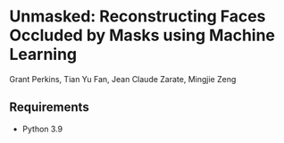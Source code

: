 # Unmasked: Reconstructing Faces Occluded by Masks using Machine Learning
Grant Perkins, Tian Yu Fan, Jean Claude Zarate, Mingjie Zeng

## Requirements
- Python 3.9
